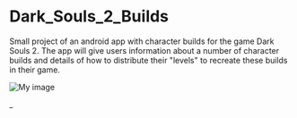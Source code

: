 # Dark_Souls_2_Builds
Small project of an android app with character builds for the
game Dark Souls 2. 
The app will give users information about a number of 
character builds and details of how to distribute their
"levels" to recreate these builds in their game.

![My image]()

_ 

